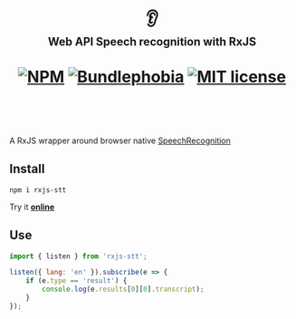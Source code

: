<div align="center">
  <h1>
    <br/>
    👂
    <br/>
    <sub><sub>Web API Speech recognition with RxJS</sub></sub>
    <br/>
    <br/>
    <a href="https://www.npmjs.com/package/rxjs-stt"><img src="https://img.shields.io/npm/v/rxjs-stt" alt="NPM"></a>
    <a href="https://bundlephobia.com/result?p=rxjs-stt@latest"><img src="https://img.shields.io/bundlephobia/minzip/rxjs-stt?label=gzipped" alt="Bundlephobia"></a>
    <a href="https://opensource.org/licenses/MIT" rel="nofollow"><img src="https://img.shields.io/npm/l/rxjs-stt" alt="MIT license"></a>
    <br/>
    <br/>
    <br/>
  </h1>
</div>

A RxJS wrapper around browser native [SpeechRecognition](https://developer.mozilla.org/en-US/docs/Web/API/SpeechRecognition)

## Install

```
npm i rxjs-stt
```

Try it [**online**](https://stackblitz.com/edit/rxjs-stt?file=index.ts)


## Use

```js
import { listen } from 'rxjs-stt';

listen({ lang: 'en' }).subscribe(e => {
    if (e.type == 'result') {
        console.log(e.results[0][0].transcript);
    }
});
```

